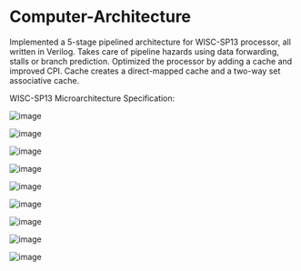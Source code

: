 # Computer-Architecture
Implemented a 5-stage pipelined architecture for WISC-SP13 processor, all written in Verilog. Takes care of pipeline hazards using data forwarding, stalls or branch prediction. Optimized the processor by adding a cache and improved CPI. Cache creates a direct-mapped cache and a two-way set associative cache.

WISC-SP13 Microarchitecture Specification:

![image](https://user-images.githubusercontent.com/71836374/144634907-64041343-491b-40bc-82b9-afe541605e92.png)

![image](https://user-images.githubusercontent.com/71836374/144634964-6377db00-a74e-49ed-9083-8cdbe13fc820.png)


![image](https://user-images.githubusercontent.com/71836374/144635000-0bc32f50-737f-4ac6-8098-35388e9f8d41.png)


![image](https://user-images.githubusercontent.com/71836374/144635062-c975eed3-db89-41c9-865e-b73879993c1e.png)

![image](https://user-images.githubusercontent.com/71836374/144635098-6bcaca7b-f352-4225-aac6-d33bac3dd077.png)


![image](https://user-images.githubusercontent.com/71836374/144635140-fbe6ca32-3ea3-4510-8a26-6165059992ae.png)

![image](https://user-images.githubusercontent.com/71836374/144635190-14190dcb-d706-4ee9-8e03-bdd6f13bfae0.png)


![image](https://user-images.githubusercontent.com/71836374/144635215-7ac4e991-3519-4e24-95e8-ff98c1b8add7.png)

![image](https://user-images.githubusercontent.com/71836374/144635244-65584bff-9ad0-4043-ab1a-5f6749f4ac5e.png)




